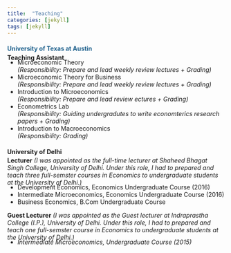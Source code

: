 ```yaml
---
title:  "Teaching"
categories: [jekyll]
tags: [jekyll]
---
```

<h4><strong><p style="color:#1f618d;">University of Texas at Austin</p></strong></h4>
<p style="margin-top:-15px;"><strong>Teaching Assistant</strong>
<!---
<br />(<a href="" target="_blank">Course evaluations</a>)</p>
-->
<ul style="margin-top:-20px;">
  <li>Microeconomic Theory</li>  <em>(Responsibility: Prepare and lead weekly review lectures + Grading)</em> 
  <li>Microeconomic Theory for Business </li> <em>(Responsibility: Prepare and lead weekly review lectures + Grading)</em> 
  <li>Introduction to Microeconomics </li> <em>(Responsibility: Prepare and lead review ectures + Grading)</em> 
  <li>Econometrics Lab </li>  <em> (Responsibility: Guiding undergradutes to write economterics research papers + Grading)</em> 
  <li>Introduction to Macroeconomics </li>  <em>(Responsibility: Grading)</em> 
</ul>   
</p>

<h4><strong><p style="margin-top:20px;" style="color:#1f618d;">University of Delhi</p></strong></h4>
<p style="margin-top:-15px;"><strong>Lecturer</strong> <em> (I was appointed as the full-time lecturer at Shaheed Bhagat Singh College, University of Delhi. Under this role, I had to prepared and teach three full-semster courses in Economics to undergraduate students at the University of Delhi.)</em> 
<!---
<br />(<a href="" target="_blank">Course evaluations</a>)</p>
-->
<ul style="margin-top:-20px;">
  <li>Development Economics, Economics Undergraduate Course (2016)</li>
  <li>Intermediate Microeconomics, Economics Undergraduate Course (2016)</li>
  <li>Business Economics, B.Com Undergraduate Course</li>
</ul>

<p><strong>Guest Lecturer</strong>  <em> <em> (I was appointed as the Guest lecturer at Indraprastha College (I.P.), University of Delhi. Under this role, I had to prepared and teach one full-semster course in Economics to undergraduate students at the University of Delhi.)</em>  
<!---
<br />(<a href="" target="_blank">Course evaluations</a>)</p>
-->
<ul style="margin-top:-20px;">
<li>Intermediate Microeconomics, Undergraduate Course (2015)</li>
</ul>



